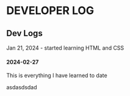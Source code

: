 # DEVELOPER LOG

## Dev Logs
Jan 21, 2024 - started learning HTML and CSS
#### 2024-02-27
 This is everything I have learned to date

asdasdsdad